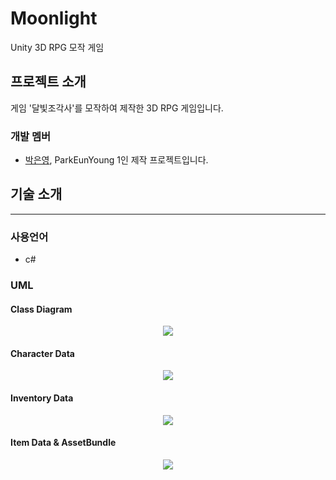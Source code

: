 # Moonlight
Unity 3D RPG 모작 게임

## 프로젝트 소개
게임 '달빛조각사'를 모작하여 제작한 3D RPG 게임입니다.

### 개발 멤버
 - [박은영](https://github.com/EunYoungP), ParkEunYoung
1인 제작 프로젝트입니다.

## 기술 소개
-------

### 사용언어
- c#

### UML

#### Class Diagram
<p align="center">
  <img src="https://user-images.githubusercontent.com/80774412/197521598-93e66da9-100d-4b40-903f-eb81804a6390.png">
</p>

#### Character Data
<p align="center">
  <img src="https://user-images.githubusercontent.com/80774412/197519729-b4566216-a22c-44f1-973d-445a6d793d11.png">
</p>

#### Inventory Data
<p align="center">
  <img src="https://user-images.githubusercontent.com/80774412/197520256-5408cd2e-8db2-467c-af2b-ca1fa9d589ba.png">
</p>

#### Item Data & AssetBundle
<p align="center">
  <img src="https://user-images.githubusercontent.com/80774412/197520517-71eb3ba3-3527-417e-b11a-83e304dced89.png">
</p>
